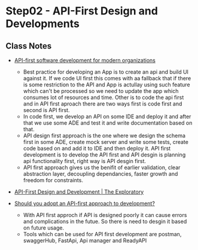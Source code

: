 # Step02 - API-First Design and Developments

## Class Notes

- [API-first software development for modern organizations](https://medium.com/better-practices/api-first-software-development-for-modern-organizations-fdbfba9a66d3)

  - Best practice for developing an App is to create an api and build UI against it. If we code UI first this comes with aa fallback that if there is some restriction to the API and App is actullay using such feature which can't be processed so we need to update the app which consumes lot of resources and time. Other is to code the api first and in API first aproach there are two ways first is code first and second is API first.
  - In code first, we develop an API on some IDE and deploy it and after that we use some ADE and test it and write documentation based on that.
  - API design first approach is the one where we design the schema first in some ADE, create mock server and write some tests, create code based on and add it to IDE and then deploy it. API first development is to develop the API first and API desgin is planning api functionality first, right way is API desgin first.
  - API first approach gives us the benifit of earlier validation, clear abstraction layer, decoupling dependancies, faster growth and freedom for constraints.

- [API-First Design and Development | The Exploratory](https://www.youtube.com/watch?v=Y4MUtculz0w&ab_channel=Postman)

- [Should you adopt an API-first approach to development?](https://searchapparchitecture.techtarget.com/tip/Should-you-adopt-an-API-first-approach-to-development)
  - With API first approch if API is designed poorly it can cause errors and complications in the futue. So there is need to desgin it based on future usage.
  - Tools which can be used for API first development are postman, swaggerHub, FastApi, Api manager and ReadyAPI
